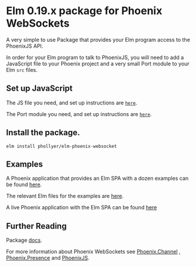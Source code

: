 # Elm 0.19.x package for Phoenix WebSockets

A very simple to use Package that provides your Elm program access to the
PhoenixJS API.

In order for your Elm program to talk to PhoenixJS, you will need to add a
JavaScript file to your Phoenix project and a very small Port module to your
Elm `src` files.

## Set up JavaScript

The JS file you need, and set up instructions are
[`here`](https://github.com/phollyer/elm-phoenix-websocket/tree/master/js).

The Port module you need, and set up instructions are
[`here`](https://github.com/phollyer/elm-phoenix-websocket/tree/master/ports).

## Install the package.

    elm install phollyer/elm-phoenix-websocket

## Examples

A Phoenix application that provides an Elm SPA with a dozen examples can be found
[here](https://github.com/phollyer/elm-phoenix-websocket-example).

The relevant Elm files for the examples are
[here](https://github.com/phollyer/elm-phoenix-websocket-example/assets/elm/src/Example).

A live Phoenix application with the Elm SPA can be found
[here](http://www.elm-phoenix-websocket-example.hollyer.me.uk)

## Further Reading

Package [docs](https://package.elm-lang.org/packages/phollyer/elm-phoenix-websocket/latest/Phoenix).

For more information about Phoenix WebSockets see
[Phoenix.Channel](https://hexdocs.pm/phoenix/1.5.3/Phoenix.Channel.html#content)
, [Phoenix.Presence](https://hexdocs.pm/phoenix/1.5.3/Phoenix.Presence.html#content)
and [PhoenixJS](https://hexdocs.pm/phoenix/js).



